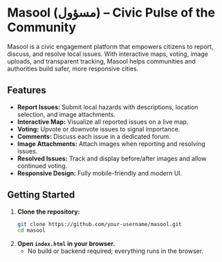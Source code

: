 # Masool (مسؤول) – Civic Pulse of the Community

Masool is a civic engagement platform that empowers citizens to report, discuss, and resolve local issues. With interactive maps, voting, image uploads, and transparent tracking, Masool helps communities and authorities build safer, more responsive cities.

## Features

- **Report Issues:** Submit local hazards with descriptions, location selection, and image attachments.
- **Interactive Map:** Visualize all reported issues on a live map.
- **Voting:** Upvote or downvote issues to signal importance.
- **Comments:** Discuss each issue in a dedicated forum.
- **Image Attachments:** Attach images when reporting and resolving issues.
- **Resolved Issues:** Track and display before/after images and allow continued voting.
- **Responsive Design:** Fully mobile-friendly and modern UI.

## Getting Started

1. **Clone the repository:**
   ```bash
   git clone https://github.com/your-username/masool.git
   cd masool
   ```
2. **Open `index.html` in your browser.**
   - No build or backend required; everything runs in the browser.
